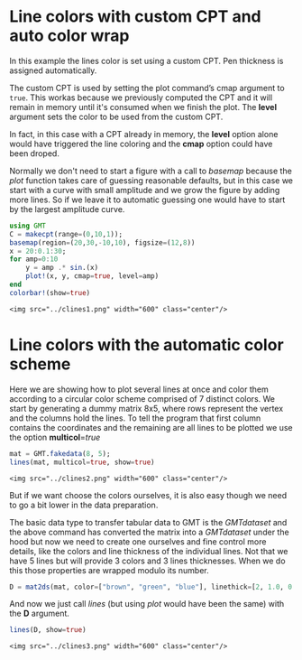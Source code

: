 # Line colors with custom CPT and auto color wrap

In this example the lines color is set using a custom CPT. Pen thickness is assigned automatically.

The custom CPT is used by setting the plot command’s cmap argument to ``true``. This workas because we previously computed the CPT and it will remain in memory until it's consumed when we finish the plot. The **level** argument sets the color to be used from the custom CPT.

In fact, in this case with a CPT already in memory, the **level** option alone would have triggered the line coloring and the **cmap** option could have been droped.

Normally we don't need to start a figure with a call to *basemap* because the *plot* function takes care of guessing reasonable  defaults, but in this case we start with a curve with small amplitude and we grow the figure by adding more lines. So if we leave it to automatic guessing one would have to start by the largest amplitude curve.

```julia
using GMT
C = makecpt(range=(0,10,1));
basemap(region=(20,30,-10,10), figsize=(12,8))
x = 20:0.1:30;
for amp=0:10
	y = amp .* sin.(x)
	plot!(x, y, cmap=true, level=amp)
end
colorbar!(show=true)
```

```@raw html
<img src="../clines1.png" width="600" class="center"/>
```

# Line colors with the automatic color scheme

Here we are showing how to plot several lines at once and color them according to a circular color scheme comprised of 7 distinct colors. We start by generating a dummy matrix 8x5, where rows represent the vertex and the columns hold the lines. To tell the program that first column contains the coordinates and the remaining are all lines to be plotted we use the option **multicol**=*true*

```julia
mat = GMT.fakedata(8, 5);
lines(mat, multicol=true, show=true)
```

```@raw html
<img src="../clines2.png" width="600" class="center"/>
```

But if we want choose the colors ourselves, it is also easy though we need to go a bit lower in the data preparation.

The basic data type to transfer tabular data to GMT is the *GMTdataset* and the above command has converted the matrix into a *GMTdataset* under the hood but now we need to create one ourselves and fine control more details, like the colors and line thickness of the individual lines. Not that we have 5 lines but will provide 3 colors and 3 lines thicknesses. When we do this those properties are wrapped modulo its number.

```julia
D = mat2ds(mat, color=["brown", "green", "blue"], linethick=[2, 1.0, 0.5, 0.25], multi=true);
```

And now we just call *lines* (but using *plot* would have been the same) with the **D** argument.

```julia
lines(D, show=true)
```

```@raw html
<img src="../clines3.png" width="600" class="center"/>
```